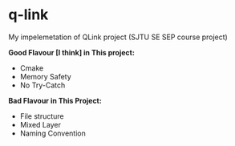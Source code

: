 # q-link

My impelemetation of QLink project (SJTU SE SEP course project)

**Good Flavour [I think] in This project:**

- Cmake
- Memory Safety
- No Try-Catch

**Bad Flavour in This Project:**

- File structure
- Mixed Layer
- Naming Convention
